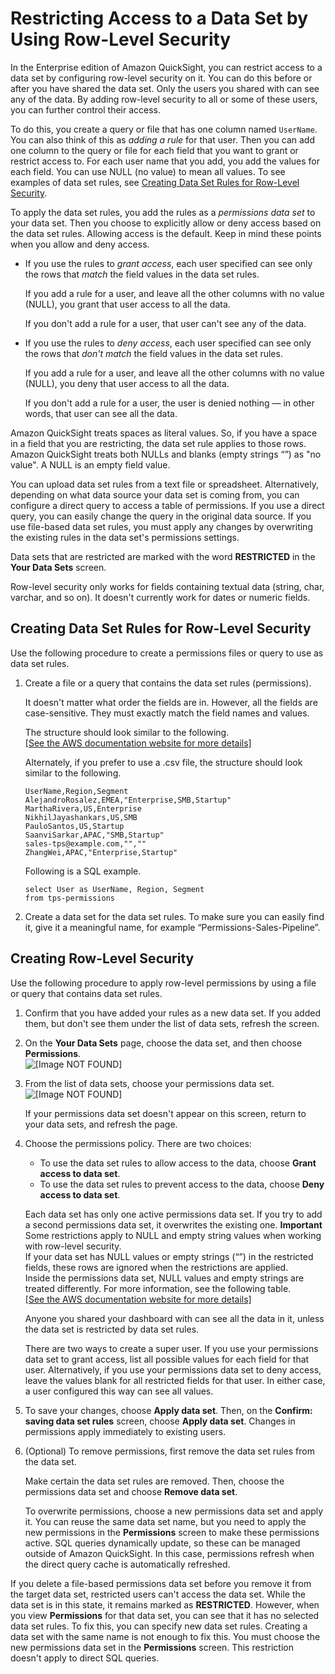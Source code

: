 # Restricting Access to a Data Set by Using Row\-Level Security<a name="restrict-access-to-a-data-set-using-row-level-security"></a>

In the Enterprise edition of Amazon QuickSight, you can restrict access to a data set by configuring row\-level security on it\. You can do this before or after you have shared the data set\. Only the users you shared with can see any of the data\. By adding row\-level security to all or some of these users, you can further control their access\.

To do this, you create a query or file that has one column named `UserName`\. You can also think of this as *adding a rule* for that user\. Then you can add one column to the query or file for each field that you want to grant or restrict access to\. For each user name that you add, you add the values for each field\. You can use NULL \(no value\) to mean all values\. To see examples of data set rules, see [Creating Data Set Rules for Row\-Level Security](#create-data-set-rules-for-row-level-security)\.

To apply the data set rules, you add the rules as a *permissions data set* to your data set\. Then you choose to explicitly allow or deny access based on the data set rules\. Allowing access is the default\. Keep in mind these points when you allow and deny access\.
+ If you use the rules to *grant access*, each user specified can see only the rows that *match* the field values in the data set rules\. 

  If you add a rule for a user, and leave all the other columns with no value \(NULL\), you grant that user access to all the data\. 

  If you don't add a rule for a user, that user can't see any of the data\. 
+ If you use the rules to *deny access*, each user specified can see only the rows that *don't match* the field values in the data set rules\. 

  If you add a rule for a user, and leave all the other columns with no value \(NULL\), you deny that user access to all the data\.

  If you don't add a rule for a user, the user is denied nothing — in other words, that user can see all the data\. 

Amazon QuickSight treats spaces as literal values\. So, if you have a space in a field that you are restricting, the data set rule applies to those rows\. Amazon QuickSight treats both NULLs and blanks \(empty strings “”\) as "no value"\. A NULL is an empty field value\. 

You can upload data set rules from a text file or spreadsheet\. Alternatively, depending on what data source your data set is coming from, you can configure a direct query to access a table of permissions\. If you use a direct query, you can easily change the query in the original data source\. If you use file\-based data set rules, you must apply any changes by overwriting the existing rules in the data set's permissions settings\.

Data sets that are restricted are marked with the word **RESTRICTED** in the **Your Data Sets** screen\.

Row\-level security only works for fields containing textual data \(string, char, varchar, and so on\)\. It doesn't currently work for dates or numeric fields\. 

## Creating Data Set Rules for Row\-Level Security<a name="create-data-set-rules-for-row-level-security"></a>

Use the following procedure to create a permissions files or query to use as data set rules\.

1. Create a file or a query that contains the data set rules \(permissions\)\. 

   It doesn't matter what order the fields are in\. However, all the fields are case\-sensitive\. They must exactly match the field names and values\. 

   The structure should look similar to the following\.     
[\[See the AWS documentation website for more details\]](http://docs.aws.amazon.com/quicksight/latest/user/restrict-access-to-a-data-set-using-row-level-security.html)

   Alternately, if you prefer to use a \.csv file, the structure should look similar to the following\.

   ```
   UserName,Region,Segment
   AlejandroRosalez,EMEA,"Enterprise,SMB,Startup"
   MarthaRivera,US,Enterprise
   NikhilJayashankars,US,SMB
   PauloSantos,US,Startup
   SaanviSarkar,APAC,"SMB,Startup"
   sales-tps@example.com,"",""
   ZhangWei,APAC,"Enterprise,Startup"
   ```

   Following is a SQL example\.

   ```
   select User as UserName, Region, Segment
   from tps-permissions
   ```

1. Create a data set for the data set rules\. To make sure you can easily find it, give it a meaningful name, for example “Permissions\-Sales\-Pipeline”\.

## Creating Row\-Level Security<a name="create-row-level-security"></a>

Use the following procedure to apply row\-level permissions by using a file or query that contains data set rules\.

1. Confirm that you have added your rules as a new data set\. If you added them, but don't see them under the list of data sets, refresh the screen\.

1. On the **Your Data Sets** page, choose the data set, and then choose **Permissions**\.  
![\[Image NOT FOUND\]](http://docs.aws.amazon.com/quicksight/latest/user/images/data-set-permissions.png)

1. From the list of data sets, choose your permissions data set\.   
![\[Image NOT FOUND\]](http://docs.aws.amazon.com/quicksight/latest/user/images/data-set-rules.png)

   If your permissions data set doesn't appear on this screen, return to your data sets, and refresh the page\.

1. Choose the permissions policy\. There are two choices: 
   + To use the data set rules to allow access to the data, choose **Grant access to data set**\.
   + To use the data set rules to prevent access to the data, choose **Deny access to data set**\.

   Each data set has only one active permissions data set\. If you try to add a second permissions data set, it overwrites the existing one\.
**Important**  
Some restrictions apply to NULL and empty string values when working with row\-level security\.   
If your data set has NULL values or empty strings \(“”\) in the restricted fields, these rows are ignored when the restrictions are applied\.   
Inside the permissions data set, NULL values and empty strings are treated differently\. For more information, see the following table\.    
[\[See the AWS documentation website for more details\]](http://docs.aws.amazon.com/quicksight/latest/user/restrict-access-to-a-data-set-using-row-level-security.html)

   Anyone you shared your dashboard with can see all the data in it, unless the data set is restricted by data set rules\. 

   There are two ways to create a super user\. If you use your permissions data set to grant access, list all possible values for each field for that user\. Alternatively, if you use your permissions data set to deny access, leave the values blank for all restricted fields for that user\. In either case, a user configured this way can see all values\. 

1. To save your changes, choose **Apply data set**\. Then, on the **Confirm: saving data set rules** screen, choose **Apply data set**\. Changes in permissions apply immediately to existing users\. 

1. \(Optional\) To remove permissions, first remove the data set rules from the data set\. 

   Make certain the data set rules are removed\. Then, choose the permissions data set and choose **Remove data set**\.

   To overwrite permissions, choose a new permissions data set and apply it\. You can reuse the same data set name, but you need to apply the new permissions in the **Permissions** screen to make these permissions active\. SQL queries dynamically update, so these can be managed outside of Amazon QuickSight\. In this case, permissions refresh when the direct query cache is automatically refreshed\.

If you delete a file\-based permissions data set before you remove it from the target data set, restricted users can't access the data set\. While the data set is in this state, it remains marked as **RESTRICTED**\. However, when you view **Permissions** for that data set, you can see that it has no selected data set rules\. To fix this, you can specify new data set rules\. Creating a data set with the same name is not enough to fix this\. You must choose the new permissions data set in the **Permissions** screen\. This restriction doesn't apply to direct SQL queries\.